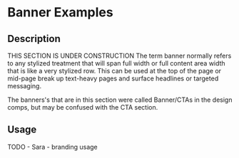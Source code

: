 # Banner Examples

## Description
THIS SECTION IS UNDER CONSTRUCTION
The term banner normally refers to any stylized treatment that will span full width or full content area width that is like a very stylized row. This can be used at the top of the page or mid-page break up text-heavy pages and surface headlines or targeted messaging. 

The banners's that are in this section were called Banner/CTAs in the design comps, but may be confused with the CTA section.

## Usage
TODO - Sara - branding usage
